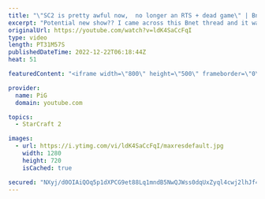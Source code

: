 ```yaml
---
title: "\"SC2 is pretty awful now,  no longer an RTS + dead game\" | Bnet Dumpster Dives #1"
excerpt: "Potential new show?? I came across this Bnet thread and it was so ridiculous I just had to do this. Hope you enjoy this dumpster diving of the battlenet forums  Bnet link: https://us.forums.blizzard.com/en/sc2/t/sc2-is-pretty-awful-now-no-longer-an-rts-dead-game/25241 -- 🐷 Second Channel for Learning"
originalUrl: https://youtube.com/watch?v=ldK4SaCcFqI
type: video
length: PT31M57S
publishedDateTime: 2022-12-22T06:18:44Z
heat: 51

featuredContent: "<iframe width=\"800\" height=\"500\" frameborder=\"0\" src=\"https://www.youtube.com/embed/ldK4SaCcFqI\" allow=\"accelerometer; autoplay; encrypted-media; gyroscope; picture-in-picture\" allowfullscreen></iframe>"

provider:
  name: PiG
  domain: youtube.com

topics:
  - StarCraft 2

images:
  - url: https://i.ytimg.com/vi/ldK4SaCcFqI/maxresdefault.jpg
    width: 1280
    height: 720
    isCached: true

secured: "NXyj/d0OIAiQOq5p1dXPCG9et88Lq1mndB5NwQJWss0dqUxZyql4cwj2lhJf416f3J6tCMN4ajhj7o9wRbDwl7mgShYva/QhcHF+/rDFgu0xcZGmorBjWdIdC4baaN3bsOS9QKw7YtguGI9MfO7pRKU8O63di3VaYbgoFufFAHhFblDnRodK95yVxYufSonojakSZRCzRYNLZY/YgKJkG7BqYq8KRheFhJKs0w7UohyXSoWuKXRzKp0szDV7yKw4o+cTkg4iItOsPXeJb+prGKlv9i5RRxLtK2cGQCVtjuYxcnLlyq3e3oiOfuo7FpXaElqna3Wapd2voz1S/HHTw3Pr6se/bb6s1K8p1AEjEm8Gag4hMomsAsQZbVylDMusl2FtyKKxG6VfrOXRvUlG9rhfFT4O1xwGd5KFAhTlKGQ=;xM0If1Gs4de4luoY3JsPHg=="
---
```


